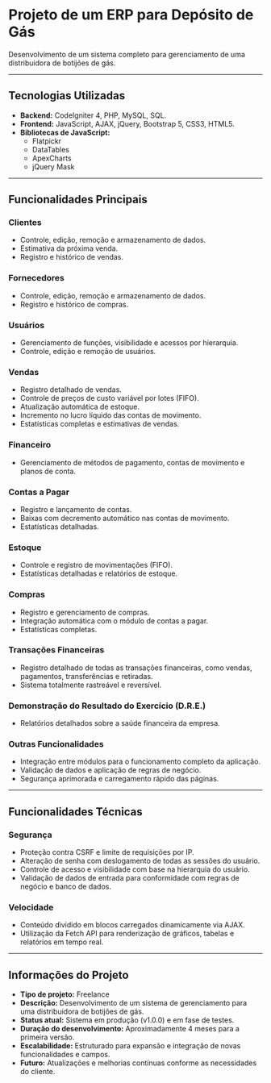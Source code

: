 # Projeto de um ERP para Depósito de Gás  
Desenvolvimento de um sistema completo para gerenciamento de uma distribuidora de botijões de gás.  

---

## Tecnologias Utilizadas  

- **Backend:** CodeIgniter 4, PHP, MySQL, SQL.  
- **Frontend:** JavaScript, AJAX, jQuery, Bootstrap 5, CSS3, HTML5.  
- **Bibliotecas de JavaScript:**  
  - Flatpickr  
  - DataTables  
  - ApexCharts  
  - jQuery Mask  

---

## Funcionalidades Principais  

### **Clientes**  
- Controle, edição, remoção e armazenamento de dados.  
- Estimativa da próxima venda.  
- Registro e histórico de vendas.  

### **Fornecedores**  
- Controle, edição, remoção e armazenamento de dados.  
- Registro e histórico de compras.  

### **Usuários**  
- Gerenciamento de funções, visibilidade e acessos por hierarquia.  
- Controle, edição e remoção de usuários.  

### **Vendas**  
- Registro detalhado de vendas.  
- Controle de preços de custo variável por lotes (FIFO).  
- Atualização automática de estoque.  
- Incremento no lucro líquido das contas de movimento.  
- Estatísticas completas e estimativas de vendas.  

### **Financeiro**  
- Gerenciamento de métodos de pagamento, contas de movimento e planos de conta.  

### **Contas a Pagar**  
- Registro e lançamento de contas.  
- Baixas com decremento automático nas contas de movimento.  
- Estatísticas detalhadas.  

### **Estoque**  
- Controle e registro de movimentações (FIFO).  
- Estatísticas detalhadas e relatórios de estoque.  

### **Compras**  
- Registro e gerenciamento de compras.  
- Integração automática com o módulo de contas a pagar.  
- Estatísticas completas.  

### **Transações Financeiras**  
- Registro detalhado de todas as transações financeiras, como vendas, pagamentos, transferências e retiradas.  
- Sistema totalmente rastreável e reversível.  

### **Demonstração do Resultado do Exercício (D.R.E.)**  
- Relatórios detalhados sobre a saúde financeira da empresa.  

### **Outras Funcionalidades**  
- Integração entre módulos para o funcionamento completo da aplicação.  
- Validação de dados e aplicação de regras de negócio.  
- Segurança aprimorada e carregamento rápido das páginas.  

---

## Funcionalidades Técnicas  

### **Segurança**  
- Proteção contra CSRF e limite de requisições por IP.  
- Alteração de senha com deslogamento de todas as sessões do usuário.  
- Controle de acesso e visibilidade com base na hierarquia do usuário.  
- Validação de dados de entrada para conformidade com regras de negócio e banco de dados.  

### **Velocidade**  
- Conteúdo dividido em blocos carregados dinamicamente via AJAX.  
- Utilização da Fetch API para renderização de gráficos, tabelas e relatórios em tempo real.  

---

## Informações do Projeto  

- **Tipo de projeto:** Freelance  
- **Descrição:** Desenvolvimento de um sistema de gerenciamento para uma distribuidora de botijões de gás.  
- **Status atual:** Sistema em produção (v1.0.0) e em fase de testes.  
- **Duração do desenvolvimento:** Aproximadamente 4 meses para a primeira versão.  
- **Escalabilidade:** Estruturado para expansão e integração de novas funcionalidades e campos.  
- **Futuro:** Atualizações e melhorias contínuas conforme as necessidades do cliente. 
